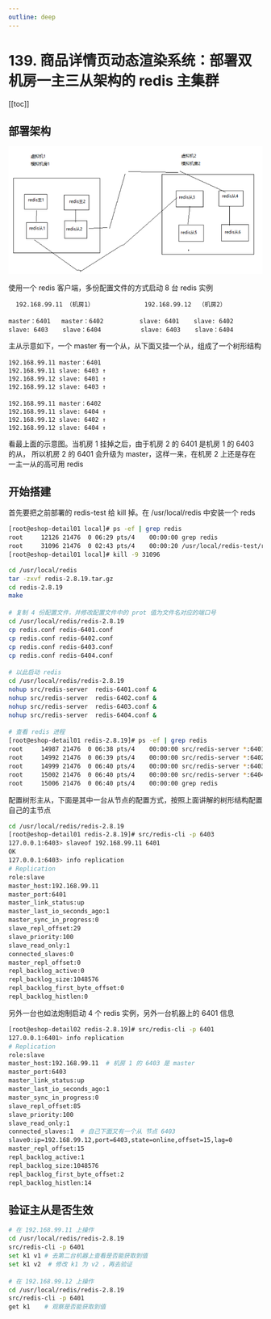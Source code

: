 ```yaml
---
outline: deep
---
```

# 139. 商品详情页动态渲染系统：部署双机房一主三从架构的 redis 主集群

[[toc]]

## 部署架构

![](./assets/markdown-img-paste-20190721204338990.png)

使用一个 redis 客户端，多份配置文件的方式启动 8 台 redis 实例

```
  192.168.99.11 （机房1）              192.168.99.12  （机房2）

master：6401   master：6402          slave: 6401    slave: 6402   
slave: 6403    slave：6404           slave: 6403    slave：6404
```

主从示意如下，一个 master 有一个从，从下面又挂一个从，组成了一个树形结构

```
192.168.99.11 master：6401
192.168.99.11 slave: 6403 ↑
192.168.99.12 slave: 6401 ↑
192.168.99.12 slave: 6403 ↑

192.168.99.11 master：6402
192.168.99.11 slave: 6404 ↑
192.168.99.12 slave: 6402 ↑
192.168.99.12 slave: 6404 ↑
```

看最上面的示意图。当机房 1 挂掉之后，由于机房 2 的 6401 是机房 1 的 6403 的从，
所以机房 2 的 6401 会升级为 master，这样一来，在机房 2 上还是存在一主一从的高可用 redis

## 开始搭建

首先要把之前部署的 redis-test 给 kill 掉。在 /usr/local/redis 中安装一个 reds

```bash
[root@eshop-detail01 local]# ps -ef | grep redis
root     12126 21476  0 06:29 pts/4    00:00:00 grep redis
root     31096 21476  0 02:43 pts/4    00:00:20 /usr/local/redis-test/redis-2.8.19/src/redis-server *:6379                                       
[root@eshop-detail01 local]# kill -9 31096
```

```bash
cd /usr/local/redis
tar -zxvf redis-2.8.19.tar.gz
cd redis-2.8.19
make

# 复制 4 份配置文件，并修改配置文件中的 prot 值为文件名对应的端口号
cd /usr/local/redis/redis-2.8.19
cp redis.conf redis-6401.conf
cp redis.conf redis-6402.conf
cp redis.conf redis-6403.conf
cp redis.conf redis-6404.conf

# 以此启动 redis
cd /usr/local/redis/redis-2.8.19
nohup src/redis-server  redis-6401.conf &
nohup src/redis-server  redis-6402.conf &
nohup src/redis-server  redis-6403.conf &
nohup src/redis-server  redis-6404.conf &

# 查看 redis 进程
[root@eshop-detail01 redis-2.8.19]# ps -ef | grep redis
root     14987 21476  0 06:38 pts/4    00:00:00 src/redis-server *:6401         
root     14992 21476  0 06:39 pts/4    00:00:00 src/redis-server *:6402         
root     14999 21476  0 06:40 pts/4    00:00:00 src/redis-server *:6403         
root     15002 21476  0 06:40 pts/4    00:00:00 src/redis-server *:6404         
root     15006 21476  0 06:40 pts/4    00:00:00 grep redis
```

配置树形主从，下面是其中一台从节点的配置方式，按照上面讲解的树形结构配置自己的主节点

```bash
cd /usr/local/redis/redis-2.8.19
[root@eshop-detail01 redis-2.8.19]# src/redis-cli -p 6403
127.0.0.1:6403> slaveof 192.168.99.11 6401
OK
127.0.0.1:6403> info replication
# Replication
role:slave
master_host:192.168.99.11
master_port:6401
master_link_status:up
master_last_io_seconds_ago:1
master_sync_in_progress:0
slave_repl_offset:29
slave_priority:100
slave_read_only:1
connected_slaves:0
master_repl_offset:0
repl_backlog_active:0
repl_backlog_size:1048576
repl_backlog_first_byte_offset:0
repl_backlog_histlen:0
```

另外一台也如法炮制启动 4 个 redis 实例，另外一台机器上的 6401 信息

```bash
[root@eshop-detail02 redis-2.8.19]# src/redis-cli -p 6401
127.0.0.1:6401> info replication
# Replication
role:slave
master_host:192.168.99.11  # 机房 1 的 6403 是 master
master_port:6403
master_link_status:up
master_last_io_seconds_ago:1
master_sync_in_progress:0
slave_repl_offset:85
slave_priority:100
slave_read_only:1
connected_slaves:1  # 自己下面又有一个从 节点 6403
slave0:ip=192.168.99.12,port=6403,state=online,offset=15,lag=0
master_repl_offset:15
repl_backlog_active:1
repl_backlog_size:1048576
repl_backlog_first_byte_offset:2
repl_backlog_histlen:14
```

## 验证主从是否生效

```bash
# 在 192.168.99.11 上操作
cd /usr/local/redis/redis-2.8.19
src/redis-cli -p 6401
set k1 v1 # 去第二台机器上查看是否能获取到值
set k1 v2  # 修改 k1 为 v2 ，再去验证

# 在 192.168.99.12 上操作
cd /usr/local/redis/redis-2.8.19
src/redis-cli -p 6401
get k1    # 观察是否能获取到值

```

